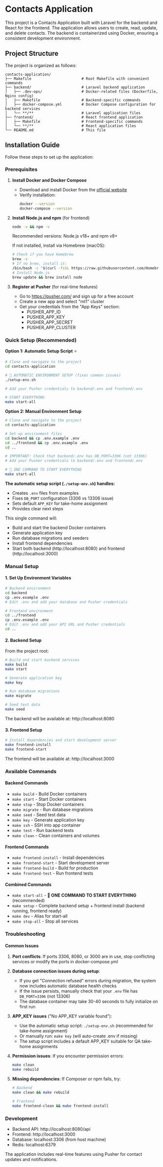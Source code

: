 # Contacts Application

This project is a Contacts Application built with Laravel for the backend and React for the frontend. The application allows users to create, read, update, and delete contacts. The backend is containerized using Docker, ensuring a consistent development environment.

## Project Structure

The project is organized as follows:

```plaintext
contacts-application/
├── Makefile                       # Root Makefile with convenient commands
├── backend/                       # Laravel backend application
│   ├── .dev-ops/                  # Docker-related files (Dockerfile, Nginx config)
│   ├── Makefile                   # Backend-specific commands
│   ├── docker-compose.yml         # Docker Compose configuration for backend services
│   └── **/**                      # Laravel application files
├── frontend/                      # React frontend application
│   ├── Makefile                   # Frontend-specific commands
│   └── **/**                      # React application files
└── README.md                      # This file
```

## Installation Guide

Follow these steps to set up the application:

### Prerequisites

1. **Install Docker and Docker Compose**
    - Download and install Docker from the [official website](https://www.docker.com/products/docker-desktop)
    - Verify installation:
      ```bash
      docker --version
      docker-compose --version
      ```

2. **Install Node.js and npm** (for frontend)
    ```bash
    node -v && npm -v
    ```
    Recommended versions: Node.js v18+ and npm v8+
    
    If not installed, install via Homebrew (macOS):
    ```bash
    # Check if you have Homebrew
    brew -v
    # If no brew, install it:
    /bin/bash -c "$(curl -fsSL https://raw.githubusercontent.com/Homebrew/install/HEAD/install.sh)"
    # Install Node.js
    brew update && brew install node
    ```

3. **Register at Pusher** (for real-time features)
    - Go to https://pusher.com/ and sign up for a free account
    - Create a new app and select "mt1" cluster
    - Get your credentials from the "App Keys" section:
      - PUSHER_APP_ID
      - PUSHER_APP_KEY  
      - PUSHER_APP_SECRET
      - PUSHER_APP_CLUSTER

### Quick Setup (Recommended)

**Option 1: Automatic Setup Script** ⭐

```bash
# Clone and navigate to the project
cd contacts-application

# 🚀 AUTOMATIC ENVIRONMENT SETUP (fixes common issues)
./setup-env.sh

# Add your Pusher credentials to backend/.env and frontend/.env

# START EVERYTHING
make start-all
```

**Option 2: Manual Environment Setup**

```bash
# Clone and navigate to the project
cd contacts-application

# Set up environment files
cd backend && cp .env.example .env
cd ../frontend && cp .env.example .env
cd ..

# IMPORTANT: Check that backend/.env has DB_PORT=3306 (not 13306)
# Add your Pusher credentials to backend/.env and frontend/.env

# 🚀 ONE COMMAND TO START EVERYTHING
make start-all
```

**The automatic setup script (`./setup-env.sh`) handles:**
- Creates `.env` files from examples
- Fixes `DB_PORT` configuration (3306 vs 13306 issue)
- Sets default `APP_KEY` for take-home assignment
- Provides clear next steps

This single command will:
- Build and start the backend Docker containers
- Generate application key
- Run database migrations and seeders
- Install frontend dependencies
- Start both backend (http://localhost:8080) and frontend (http://localhost:3000)

### Manual Setup

#### 1. Set Up Environment Variables

```bash
# Backend environment
cd backend
cp .env.example .env
# Edit .env and add your database and Pusher credentials

# Frontend environment  
cd ../frontend
cp .env.example .env
# Edit .env and add your API URL and Pusher credentials
cd ..
```

#### 2. Backend Setup

From the project root:

```bash
# Build and start backend services
make build
make start

# Generate application key
make key

# Run database migrations
make migrate

# Seed test data
make seed
```

The backend will be available at: http://localhost:8080

#### 3. Frontend Setup

```bash
# Install dependencies and start development server
make frontend-install
make frontend-start
```

The frontend will be available at: http://localhost:3000

### Available Commands

#### Backend Commands
- `make build` - Build Docker containers
- `make start` - Start Docker containers  
- `make stop` - Stop Docker containers
- `make migrate` - Run database migrations
- `make seed` - Seed test data
- `make key` - Generate application key
- `make ssh` - SSH into app container
- `make test` - Run backend tests
- `make clean` - Clean containers and volumes

#### Frontend Commands
- `make frontend-install` - Install dependencies
- `make frontend-start` - Start development server
- `make frontend-build` - Build for production
- `make frontend-test` - Run frontend tests

#### Combined Commands
- `make start-all` - **🚀 ONE COMMAND TO START EVERYTHING** (recommended)
- `make setup` - Complete backend setup + frontend install (backend running, frontend ready)
- `make dev` - Alias for start-all
- `make stop-all` - Stop all services

### Troubleshooting

#### Common Issues

1. **Port conflicts**: If ports 3306, 8080, or 3000 are in use, stop conflicting services or modify the ports in docker-compose.yml

2. **Database connection issues during setup**: 
   - If you get "Connection refused" errors during migration, the system now includes automatic database health checks
   - If the issue persists, manually check that your `.env` file has `DB_PORT=3306` (not 13306)
   - The database container may take 30-40 seconds to fully initialize on first run

3. **APP_KEY issues** ("No APP_KEY variable found"):
   - Use the automatic setup script: `./setup-env.sh` (recommended for take-home assignment)
   - Or manually run: `make key` (will auto-create .env if missing)
   - The setup script includes a default APP_KEY suitable for QA take-home assignments

4. **Permission issues**: If you encounter permission errors:
   ```bash
   make clean
   make rebuild
   ```

5. **Missing dependencies**: If Composer or npm fails, try:
   ```bash
   # Backend
   make clean && make rebuild
   
   # Frontend  
   make frontend-clean && make frontend-install
   ```

### Development

- Backend API: http://localhost:8080/api
- Frontend: http://localhost:3000
- Database: localhost:3306 (from host machine)
- Redis: localhost:6379

The application includes real-time features using Pusher for contact updates and notifications.
